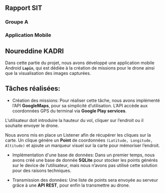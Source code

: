 
## Rapport SIT
### Groupe A
### Application Mobile

## Noureddine KADRI


Dans cette partie du projet, nous avons développé une application mobile Android **`Lapin`**, qui est dédiée à la création de missions pour le drone ainsi que la visualisation des images capturées.

## Tâches réalisées: 
- Création des missions:  Pour réaliser cette tâche, nous avons implémenté l’API **GoogleMaps**, pour sa simplicité d’utilisation.
L’API accède aux coordonnées GPS du terminal via **Google Play services**.

L’utilisateur doit introduire la hauteur du vol, cliquer sur l’endroit ou il souhaite envoyer le drone.

Nous avons mis en place un Listener afin de récupérer les cliques sur la carte. Un clique génère un **Point** de coordonnées `(Latitude, Longitude, Altitude)` et ajoute un marqueur visuel sur la carte pour mémoriser l’endroit.

- Implémentation d'une base de données:  Dans un premier temps, nous avons créé une base de donnée **SQLite** pour stocker les points générés sur le device de l’utilisateur, mais nous n’avons pas utilisé cette solution pour des raisons techniques.

- Transmission des données:  Une liste de points sera envoyée au serveur grâce à une **API REST**,  pour enfin la transmettre au drone.
 
  

